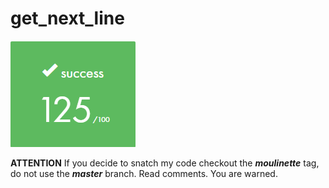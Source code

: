 # get_next_line
<img src="r/gnl_final_score.png" />

**ATTENTION**
If you decide to snatch my code checkout the ***moulinette*** tag, do not use the ***master*** branch. Read comments.
You are warned.
